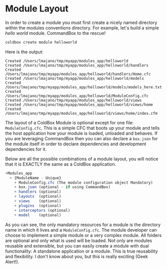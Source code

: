 # Module Layout

In order to create a module you must first create a nicely named directory within the modules conventions directory. For example, let's build a simple *hello world* module. CommandBox to the rescue!

```bash
coldbox create module helloworld
```

Here is the output:

```
Created /Users/lmajano/tmp/myapp/modules_app/helloworld
Created /Users/lmajano/tmp/myapp/modules_app/helloworld/handlers
Created /Users/lmajano/tmp/myapp/modules_app/helloworld/handlers/Home.cfc
Created /Users/lmajano/tmp/myapp/modules_app/helloworld/models
Created /Users/lmajano/tmp/myapp/modules_app/helloworld/models/models_here.txt
Created /Users/lmajano/tmp/myapp/modules_app/helloworld/ModuleConfig.cfc
Created /Users/lmajano/tmp/myapp/modules_app/helloworld/views
Created /Users/lmajano/tmp/myapp/modules_app/helloworld/views/home
Created /Users/lmajano/tmp/myapp/modules_app/helloworld/views/home/index.cfm
```

The layout of a ColdBox Module is optional except for one file: `ModuleConfig.cfc`. This is a simple CFC that boots up your module and tells the host application how your module is loaded, unloaded and behaves. If you are leveraging CommandBox then you can also declare a `box.json` for the module itself in order to declare dependencies and development dependencies for it.

Below are all the possible combinations of a module layout, you will notice that it is EXACTLY the same as a ColdBox application.

```js
+Modules_app
  + {ModuleName - Unique}
    + ModuleConfig.cfc (The module configuration object Mandatory)
    + box.json (optional - if using CommandBox)
    + handlers (optional)
    + layouts  (optional)
    + views    (optional)
    + plugins  (optional)
    + interceptors (optional)
    + model    (optional)
```

As you can see, the only mandatory resources for a module is the directory name in which it lives and a `ModuleConfig.cfc`. The module developer can choose to implement a simple module or a very complex module. All folders are optional and only what is used will be loaded. Not only are modules reusable and extensible, but you can easily create a module with dual functionality: A standalone application or a module. This is true reusability and flexibility. I don't know about you, but this is really exciting (Geek Alert!).
